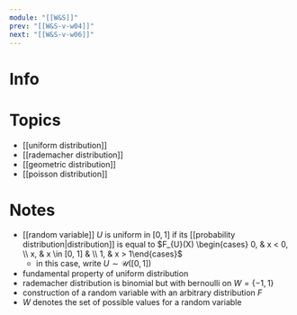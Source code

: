 ```yaml
---
module: "[[W&S]]"
prev: "[[W&S-v-w04]]"
next: "[[W&S-v-w06]]"
---
```



# Info


# Topics
- [[uniform distribution]]
- [[rademacher distribution]]
- [[geometric distribution]]
- [[poisson distribution]]


# Notes
- [[random variable]] $U$ is uniform in $[0, 1]$ if its [[probability distribution|distribution]] is equal to $F_{U}(X) \begin{cases} 0, & x < 0, \\ x, & x \in [0, 1] & \\ 1, & x > 1\end{cases}$
	- in this case, write $U \sim \mathcal{U}([0, 1])$
- fundamental property of uniform distribution
- rademacher distribution is binomial but with bernoulli on $W = \{ -1, 1 \}$
- construction of a random variable with an arbitrary distribution $F$
- $W$ denotes the set of possible values for a random variable
